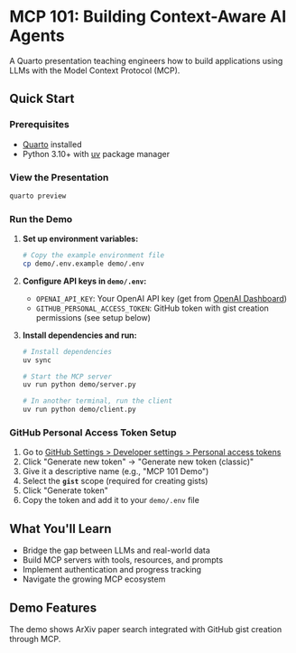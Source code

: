 # MCP 101: Building Context-Aware AI Agents

A Quarto presentation teaching engineers how to build applications using LLMs with the Model Context Protocol (MCP).

## Quick Start

### Prerequisites
- [Quarto](https://quarto.org/docs/get-started/) installed
- Python 3.10+ with [uv](https://docs.astral.sh/uv/) package manager

### View the Presentation

```bash
quarto preview
```

### Run the Demo

1. **Set up environment variables:**
   ```bash
   # Copy the example environment file
   cp demo/.env.example demo/.env
   ```

2. **Configure API keys in `demo/.env`:**
   - `OPENAI_API_KEY`: Your OpenAI API key (get from [OpenAI Dashboard](https://platform.openai.com/api-keys))
   - `GITHUB_PERSONAL_ACCESS_TOKEN`: GitHub token with gist creation permissions (see setup below)

3. **Install dependencies and run:**
   ```bash
   # Install dependencies
   uv sync

   # Start the MCP server
   uv run python demo/server.py

   # In another terminal, run the client
   uv run python demo/client.py
   ```

### GitHub Personal Access Token Setup

1. Go to [GitHub Settings > Developer settings > Personal access tokens](https://github.com/settings/tokens)
2. Click "Generate new token" → "Generate new token (classic)"
3. Give it a descriptive name (e.g., "MCP 101 Demo")
4. Select the **`gist`** scope (required for creating gists)
5. Click "Generate token"
6. Copy the token and add it to your `demo/.env` file

## What You'll Learn

- Bridge the gap between LLMs and real-world data
- Build MCP servers with tools, resources, and prompts
- Implement authentication and progress tracking
- Navigate the growing MCP ecosystem

## Demo Features

The demo shows ArXiv paper search integrated with GitHub gist creation through MCP.
